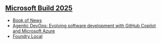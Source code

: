 ## [Microsoft Build 2025](https://build.microsoft.com/en-US/home#tabexplorer1&tab2)
- [Book of News](https://news.microsoft.com/build-2025-book-of-news/)
- [Agentic DevOps: Evolving software development with GitHub Copilot and Microsoft Azure](https://azure.microsoft.com/en-us/blog/agentic-devops-evolving-software-development-with-github-copilot-and-microsoft-azure/)
- [Foundry Local](https://github.com/microsoft/Foundry-Local)


